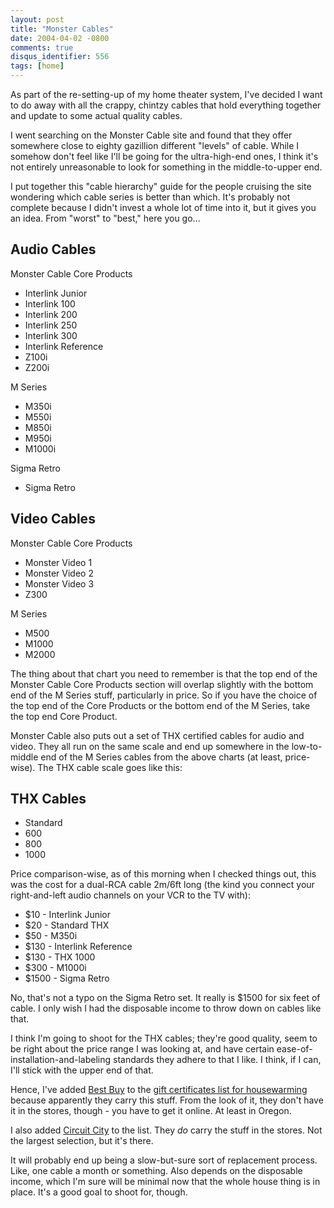 ```yaml
---
layout: post
title: "Monster Cables"
date: 2004-04-02 -0800
comments: true
disqus_identifier: 556
tags: [home]
---
```

As part of the re-setting-up of my home theater system, I've decided I
want to do away with all the crappy, chintzy cables that hold everything
together and update to some actual quality cables.

 I went searching on the Monster Cable site and found that they offer
somewhere close to eighty gazillion different "levels" of cable. While I
somehow don't feel like I'll be going for the ultra-high-end ones, I
think it's not entirely unreasonable to look for something in the
middle-to-upper end.

 I put together this "cable hierarchy" guide for the people cruising the
site wondering which cable series is better than which. It's probably
not complete because I didn't invest a whole lot of time into it, but it
gives you an idea. From "worst" to "best," here you go...

## Audio Cables

Monster Cable Core Products

- Interlink Junior
- Interlink 100
- Interlink 200
- Interlink 250
- Interlink 300
- Interlink Reference
- Z100i
- Z200i

M Series

- M350i
- M550i
- M850i
- M950i
- M1000i

Sigma Retro

- Sigma Retro

## Video Cables

Monster Cable Core Products

- Monster Video 1
- Monster Video 2
- Monster Video 3
- Z300

M Series

- M500
- M1000
- M2000

 The thing about that chart you need to remember is that the top end of
the Monster Cable Core Products section will overlap slightly with the
bottom end of the M Series stuff, particularly in price. So if you have
the choice of the top end of the Core Products or the bottom end of the
M Series, take the top end Core Product.

 Monster Cable also puts out a set of THX certified cables for audio and
video. They all run on the same scale and end up somewhere in the
low-to-middle end of the M Series cables from the above charts (at
least, price-wise). The THX cable scale goes like this:

## THX Cables

- Standard
- 600
- 800
- 1000

 Price comparison-wise, as of this morning when I checked things out,
this was the cost for a dual-RCA cable 2m/6ft long (the kind you connect
your right-and-left audio channels on your VCR to the TV with):

- $10 - Interlink Junior
- $20 - Standard THX
- $50 - M350i
- $130 - Interlink Reference
- $130 - THX 1000
- $300 - M1000i
- $1500 - Sigma Retro

 No, that's not a typo on the Sigma Retro set. It really is $1500 for
six feet of cable. I only wish I had the disposable income to throw down
on cables like that.

 I think I'm going to shoot for the THX cables; they're good quality,
seem to be right about the price range I was looking at, and have
certain ease-of-installation-and-labeling standards they adhere to that
I like. I think, if I can, I'll stick with the upper end of that.

 Hence, I've added [Best Buy](http://www.bestbuy.com) to the [gift
certificates list for
housewarming](/archive/2004/03/17/housewarming-gift-guide.aspx) because
apparently they carry this stuff. From the look of it, they don't have
it in the stores, though - you have to get it online. At least in
Oregon.

 I also added [Circuit City](http://www.circuitcity.com/) to the list.
They *do* carry the stuff in the stores. Not the largest selection, but
it's there.

 It will probably end up being a slow-but-sure sort of replacement
process. Like, one cable a month or something. Also depends on the
disposable income, which I'm sure will be minimal now that the whole
house thing is in place. It's a good goal to shoot for, though.
